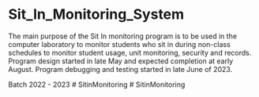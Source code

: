 # Sit_In_Monitoring_System

The main purpose of the Sit In monitoring program is to be used in the computer 
laboratory to monitor students who sit in during non-class schedules to monitor student usage, unit monitoring, security and records.
Program design started in late May and expected completion at early August.
Program debugging and testing started in late June of 2023.

Batch 2022 - 2023
#   S i t i n M o n i t o r i n g  
 #   S i t i n M o n i t o r i n g  
 